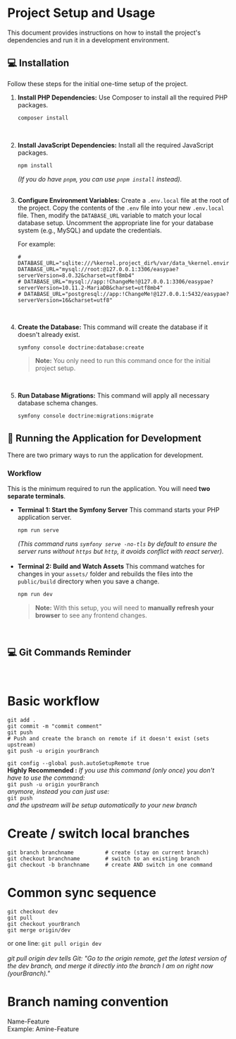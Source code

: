 # Project Setup and Usage

This document provides instructions on how to install the project's dependencies and run it in a development environment.

## 💻 Installation

Follow these steps for the initial one-time setup of the project.

1.  **Install PHP Dependencies:**
    Use Composer to install all the required PHP packages.
    ```bash
    composer install
    ```
    <br>
2.  **Install JavaScript Dependencies:**
    Install all the required JavaScript packages.
    ```bash
    npm install
    ```
    *(If you do have `pnpm`, you can use `pnpm install` instead).*
    <br><br>
3.  **Configure Environment Variables:**
    Create a `.env.local` file at the root of the project. Copy the contents of the `.env` file into your new `.env.local` file. Then, modify the `DATABASE_URL` variable to match your local database setup. Uncomment the appropriate line for your database system (e.g., MySQL) and update the credentials.

    For example:
    ```
    # DATABASE_URL="sqlite:///%kernel.project_dir%/var/data_%kernel.environment%.db"
    DATABASE_URL="mysql://root:@127.0.0.1:3306/easypae?serverVersion=8.0.32&charset=utf8mb4"
    # DATABASE_URL="mysql://app:!ChangeMe!@127.0.0.1:3306/easypae?serverVersion=10.11.2-MariaDB&charset=utf8mb4"
    # DATABASE_URL="postgresql://app:!ChangeMe!@127.0.0.1:5432/easypae?serverVersion=16&charset=utf8"
    ```
    <br>
4.  **Create the Database:**
    This command will create the database if it doesn't already exist.
    ```bash
    symfony console doctrine:database:create
    ```
    > **Note:** You only need to run this command once for the initial project setup.
    > 
    <br>

5.  **Run Database Migrations:**
    This command will apply all necessary database schema changes.
    ```bash
    symfony console doctrine:migrations:migrate
    ```

## 🚀 Running the Application for Development

There are two primary ways to run the application for development.

### Workflow

This is the minimum required to run the application. You will need **two separate terminals**.

*   **Terminal 1: Start the Symfony Server**
    This command starts your PHP application server.
    ```bash
    npm run serve
    ```
    *(This command runs `symfony serve -no-tls` by default to ensure the server runs without `https` but `http`, it avoids conflict with react server).*
<br><br>
*   **Terminal 2: Build and Watch Assets**
    This command watches for changes in your `assets/` folder and rebuilds the files into the `public/build` directory when you save a change.
    ```bash
    npm run dev
    ```
    > **Note:** With this setup, you will need to **manually refresh your browser** to see any frontend changes.

<br>

## 💻 Git Commands Reminder
<br>

# Basic workflow
```
git add .
git commit -m "commit comment"
git push
# Push and create the branch on remote if it doesn't exist (sets upstream)
git push -u origin yourBranch
```

`git config --global push.autoSetupRemote true`
<br>
**Highly Recommended :**
*If you use this command (only once) you don't have to use the command:*
<br>
`git push -u origin yourBranch`
<br>
*anymore, instead you can just use:*
<br>
`git push`
<br>
*and the upstream will be setup automatically to your new branch*

# Create / switch local branches
```
git branch branchname          # create (stay on current branch)
git checkout branchname        # switch to an existing branch
git checkout -b branchname     # create AND switch in one command
```

# Common sync sequence
```
git checkout dev
git pull
git checkout yourBranch
git merge origin/dev
```

or one line:
`git pull origin dev`
<br><br>
*git pull origin dev tells Git: "Go to the origin remote, get the latest version of the dev branch, and merge it directly into the branch I am on right now (yourBranch)."*

# Branch naming convention
Name-Feature
<br>
Example: Amine-Feature
